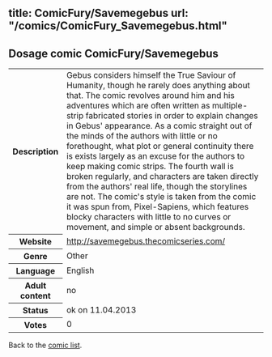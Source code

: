 title: ComicFury/Savemegebus
url: "/comics/ComicFury_Savemegebus.html"
---
Dosage comic ComicFury/Savemegebus
-----------------------------------------

<table class="comicinfo">
<tr>
<th>Description</th><td>Gebus considers himself the True Saviour of Humanity, though he rarely does anything about that. The comic revolves around him and his adventures which are often written as multiple-strip fabricated stories in order to explain changes in Gebus' appearance. As a comic straight out of the minds of the authors with little or no forethought, what plot or general continuity there is exists largely as an excuse for the authors to keep making comic strips. The fourth wall is broken regularly, and characters are taken directly from the authors' real life, though the storylines are not. The comic's style is taken from the comic it was spun from, Pixel-Sapiens, which features blocky characters with little to no curves or movement, and simple or absent backgrounds.</td>
</tr>
<tr>
<th>Website</th><td><a href="http://savemegebus.thecomicseries.com/">http://savemegebus.thecomicseries.com/</a></td>
</tr>
<tr>
<th>Genre</th><td>Other</td>
</tr>
<tr>
<th>Language</th><td>English</td>
</tr>
<tr>
<th>Adult content</th><td>no</td>
</tr>
<tr>
<th>Status</th><td>ok on 11.04.2013</td>
</tr>
<tr>
<th>Votes</th><td>0</div></td>
</tr>
</table>

Back to the [comic list](../comic-index.html).
